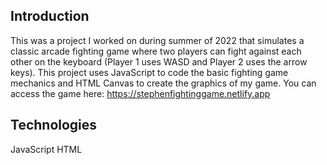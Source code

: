 ## Introduction
This was a project I worked on during summer of 2022 that simulates a classic arcade fighting game where two players can fight against each other on the keyboard (Player 1 uses WASD and Player 2 uses the arrow keys). This project uses JavaScript to code the basic fighting game mechanics and HTML Canvas to create the graphics of my game.
You can access the game here: https://stephenfightinggame.netlify.app 
## Technologies
JavaScript
HTML
